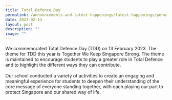 ```yaml
---
title: Total Defence Day
permalink: /announcements-and-latest-happenings/latest-happenings/permalink/
date: 2023-02-13
layout: post
description: ""
image: ""
---
```

We commemorated Total Defence Day (TDD) on 13 February 2023. The theme for TDD this year is Together We Keep Singapore Strong. The theme is maintained to encourage students to play a greater role in Total Defence and to highlight the different ways they can contribute. 
<br><br>
Our school conducted a variety of activities to create an engaging and meaningful experience for students to deepen their understanding of the core message of everyone standing together, with each playing our part to protect Singapore and our shared way of life. 
<br><br>